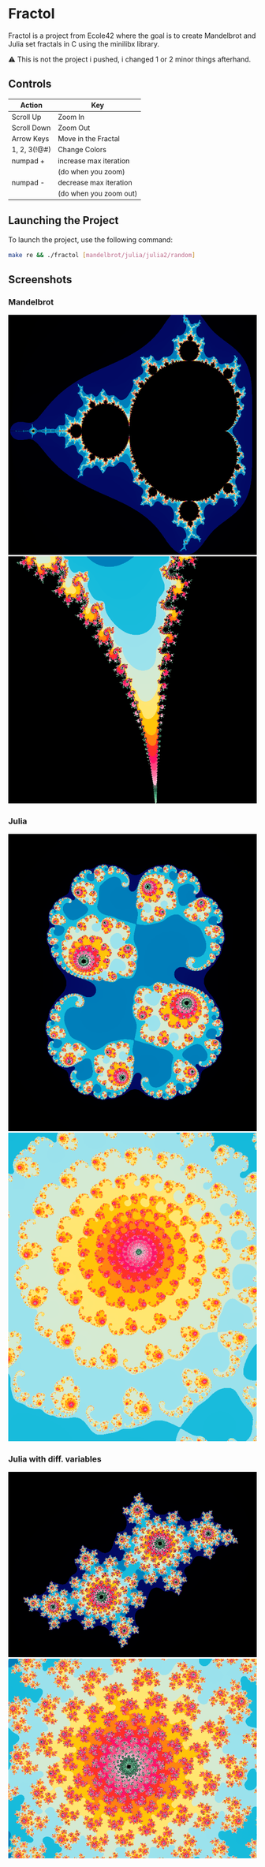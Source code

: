 # Fractol

Fractol is a project from Ecole42 where the goal is to create Mandelbrot and Julia set fractals in C using the minilibx library.

⚠️ This is not the project i pushed, i changed 1 or 2 minor things afterhand.

## Controls

| Action        | Key                |
| ------------- | ------------------ |
| Scroll Up     | Zoom In            |
| Scroll Down   | Zoom Out           |
| Arrow Keys    | Move in the Fractal |
| 1, 2, 3(!@#)  | Change Colors      |
| numpad +      | increase max iteration|
|               | (do when you zoom)  |
| numpad -      | decrease max iteration|
|               | (do when you zoom out)|

## Launching the Project

To launch the project, use the following command:

```bash
make re && ./fractol [mandelbrot/julia/julia2/random]
```
## Screenshots
### Mandelbrot
![Mandelbrot 1](screenshots/full_mandel.png) ![Mandelbrot 2](screenshots/zoomed_mandel.png)

### Julia
![Julia 1](screenshots/julia_full.png) ![Julia 2](screenshots/julia_zoomed.png)

### Julia with diff. variables
![Julia 1](screenshots/julia2_full.png) ![Julia 2](screenshots/julia2_zoomed.png)
